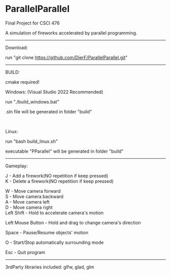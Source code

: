 # ParallelParallel

Final Project for CSCI 476

A simulation of fireworks accelerated by parallel programming.

--------------------------------------------------------------------------------

Download:

run "git clone https://github.com/DierF/ParallelParallel.git"

--------------------------------------------------------------------------------

BUILD:

cmake required!

Windows: (Visual Studio 2022 Recommended)

run "./build_windows.bat"

.sln file will be generated in folder "build"

<br>

Linux:

run "bash build_linux.sh"

executable "PParallel" will be generated in folder "build"

--------------------------------------------------------------------------------

Gameplay:

J - Add    a firework(NO repetition if keep pressed)<br>
K - Delete a firework(NO repetition if keep pressed)<br>

W - Move camera forward<br>
S - Move camera backward<br>
A - Move camera left<br>
D - Move camera right<br>
Left Shift - Hold to accelerate camera's motion<br>

Left Mouse Button - Hold and drag to change camera's direction

Space - Pause/Resume objects' motion

O - Start/Stop automatically surrounding mode

Esc - Quit program

--------------------------------------------------------------------------------

3rdParty libraries included:
glfw,
glad,
glm